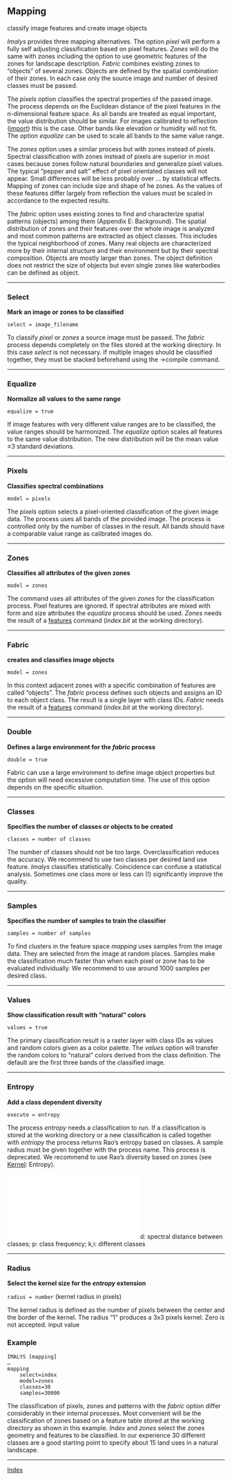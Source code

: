 ## Mapping

classify image features and create image objects

*Imalys* provides three mapping alternatives. The option *pixel* will perform a fully self adjusting classification based on pixel features. *Zones* will do the same with zones including the option to use geometric features of the zones for landscape description. *Fabric* combines existing zones to “objects” of several zones. Objects are defined by the spatial combination of their zones. In each case only the source image and number of desired classes must be passed. 

The *pixels* option classifies the spectral properties of the passed image. The process depends on the Euclidean distance of the pixel features in the n-dimensional feature space. As all bands are treated as equal important, the value distribution should be similar. For images calibrated to reflection ([import](3_Import.md)) this is the case. Other bands like elevation or humidity will not fit. The option *equalize* can be used to scale all bands to the same value range.

The *zones* option uses a similar process but with zones instead of pixels. Spectral classification with zones instead of pixels are superior in most cases because zones follow natural boundaries and generalize pixel values. The typical “pepper and salt” effect of pixel orientated classes will not appear. Small differences will be less probably over … by statistical effects. Mapping of zones can include size and shape of he zones. As the values of these features differ largely from reflection the values must be scaled in accordance to the expected results.

The *fabric* option uses existing zones to find and characterize spatial patterns (objects) among them (Appendix E: Background). The spatial distribution of zones and their features over the whole image is analyzed and most common patterns are extracted as object classes. This includes the typical neighborhood of zones. Many real objects are characterized more by their internal structure and their environment but by their spectral composition. Objects are mostly larger than zones. The object definition does not restrict the size of objects but even single zones like waterbodies can be defined as object.

------

### Select

**Mark an image or zones to be classified**

`select = image_filename`

To classify *pixel* or *zones* a source image must be passed. The *fabric* process depends completely on the files stored at the working directory. In this case *select* is not necessary. If multiple images should be classified together, they must be stacked beforehand using the →compile command.

------

### Equalize

**Normalize all values to the same range**

`equalize = true`

If image features with very different value ranges are to be classified, the value ranges should be harmonized. The *equalize* option scales all features to the same value distribution. The  new distribution will be the mean value ±3 standard deviations.

------

### Pixels

**Classifies spectral combinations**

`model = pixels`

The *pixels* option selects a pixel-oriented classification of the given image data. The process uses all bands of the provided image. The process is controlled only by the number of classes in the result. All bands should have a comparable value range as calibrated images do.

------

### Zones

**Classifies all attributes of the given zones**

`model = zones`

The command uses all attributes of the given *zones* for the classification process. Pixel features are ignored. If spectral attributes are mixed with form and size attributes the *equalize* process should be used. *Zones* needs the result of a [features](8_Features.md) command (*index.bit* at the working directory). 

------

### Fabric

**creates and classifies image objects**

`model = zones`

In this context adjacent zones with a specific combination of features are called “objects”. The *fabric* process defines such objects and assigns an ID to each object class. The result is a single layer with class IDs. *Fabric* needs the result of a [features](8_Features) command (*index.bit* at the working directory). 

------

### Double

**Defines a large environment for the *fabric* process**

`double = true`

Fabric can use a large environment to define image object properties but the option will need excessive computation time. The use of this option depends on the specific situation.

------

### Classes

**Specifies the number of classes or objects to be created**

`classes = number of classes`

The number of classes should not be too large. Overclassification reduces the accuracy. We recommend to use two classes per desired land use feature. *Imalys* classifies statistically. Coincidence can confuse a statistical analysis. Sometimes one class more or less can (!) significantly improve the quality.

------

### Samples

**Specifies the number of samples to train the classifier**

`samples = number of samples`

To find clusters in the feature space *mapping* uses samples from the image data. They are selected from the image at random places. Samples make the classification much faster than when each pixel or zone has to be evaluated individually. We recommend to use around 1000 samples per desired class.

------

### Values

**Show classification result with “natural” colors**

`values = true`

The primary classification result is a raster layer with class IDs as values and random colors given as a color palette. The *values* option will transfer the random colors to “natural” colors derived from the class definition. The default are the first three bands of the classified image.

------

### Entropy

**Add a class dependent diversity**

`execute = entropy`

The process *entropy* needs a classification to run. If a classification is stored at the working directory or a new classification is called together with *entriopy* the process returns Rao’s entropy based on classes. A sample radius must be given together with the process name.
This process is deprecated. We recommend to use Rao’s diversity based on zones (see [Kernel](8_Features.md): Entropy).

​	![image-20240320124820839](/home/c7sepe2/ESIS/GitHub_Commands/4_Compile.md)	d: spectral distance between classes; p: class frequency; k,i: different classes

------

### Radius

**Select the kernel size for the *entropy* extension**

`radius = number`	(kernel radius in pixels)

The kernel radius is defined as the number of pixels between the center and the border of the kernel. The radius “1” produces a 3x3 pixels kernel. Zero is not accepted.
input value

### Example

```
IMALYS [mapping]
…
mapping
	select=index
	model=zones
	classes=30
	samples=30000
```

The classification of pixels, zones and patterns with the *fabric* option differ considerably in their internal processes. Most convenient will be the classification of zones based on a feature table stored at the working directory as shown in this example. *Index* and *zones* select the zones geometry and features to be classified. In our experience 30 different classes are a good starting point to specify about 15 land uses in a natural landscape. 

-----

[Index](0_Index.md)
